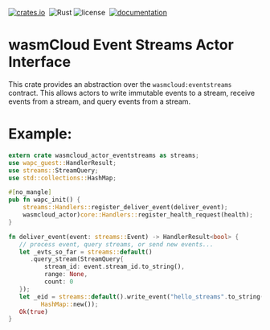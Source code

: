 [![crates.io](https://img.shields.io/crates/v/wasmcloud-actor-eventstreams.svg)](https://crates.io/crates/wasmcloud-actor-eventstreams)&nbsp;
![Rust](https://img.shields.io/github/workflow/status/wasmcloud/actor-interfaces/Event%20Streams)
![license](https://img.shields.io/crates/l/wasmcloud-actor-eventstreams.svg)&nbsp;
[![documentation](https://docs.rs/wasmcloud-actor-eventstreams/badge.svg)](https://docs.rs/wasmcloud-actor-eventstreams)
# wasmCloud Event Streams Actor Interface

This crate provides an abstraction over the `wasmcloud:eventstreams` contract. This allows
actors to write immutable events to a stream, receive events from a stream,
and query events from a stream.

# Example:
```rust
extern crate wasmcloud_actor_eventstreams as streams;
use wapc_guest::HandlerResult;
use streams::StreamQuery;
use std::collections::HashMap;

#[no_mangle]
pub fn wapc_init() {
    streams::Handlers::register_deliver_event(deliver_event);
    wasmcloud_actor)core::Handlers::register_health_request(health);
}

fn deliver_event(event: streams::Event) -> HandlerResult<bool> {
   // process event, query streams, or send new events...
   let _evts_so_far = streams::default()
      .query_stream(StreamQuery{
          stream_id: event.stream_id.to_string(),
          range: None,
          count: 0                   
   });
   let _eid = streams::default().write_event("hello_streams".to_string(),
         HashMap::new());
   Ok(true)
}
```

